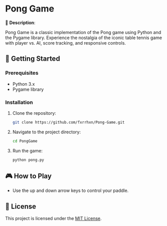 # Pong Game

🏓 **Description**:

Pong Game is a classic implementation of the Pong game using Python and the Pygame library. Experience the nostalgia of the iconic table tennis game with player vs. AI, score tracking, and responsive controls.

## 🚀 Getting Started

### Prerequisites

- Python 3.x
- Pygame library

### Installation

1. Clone the repository:

   ```bash
   git clone https://github.com/fxrrhxn/Pong-Game.git
   ```

2. Navigate to the project directory:

   ```bash
   cd PongGame
   ```

3. Run the game:

   ```bash
   python pong.py
   ```

## 🎮 How to Play

- Use the up and down arrow keys to control your paddle.

## 📝 License

This project is licensed under the [MIT License](LICENSE).
